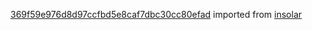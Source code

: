 [369f59e976d8d97ccfbd5e8caf7dbc30cc80efad](https://github.com/insolar/insolar/commit/369f59e976d8d97ccfbd5e8caf7dbc30cc80efad) imported from [insolar](https://github.com/insolar/insolar)
